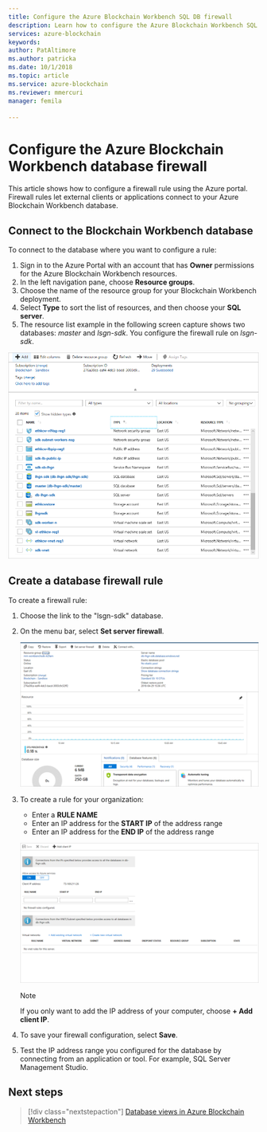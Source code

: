 ```yaml
---
title: Configure the Azure Blockchain Workbench SQL DB firewall
description: Learn how to configure the Azure Blockchain Workbench SQL DB firewall.
services: azure-blockchain
keywords: 
author: PatAltimore
ms.author: patricka
ms.date: 10/1/2018
ms.topic: article
ms.service: azure-blockchain
ms.reviewer: mmercuri
manager: femila

---
```


# Configure the Azure Blockchain Workbench database firewall

This article shows how to configure a firewall rule using the Azure portal. Firewall rules let external clients or applications connect to your Azure Blockchain Workbench database.

## Connect to the Blockchain Workbench database

To connect to the database where you want to configure a rule:

1. Sign in to the Azure Portal with an account that has **Owner**     permissions for the Azure Blockchain Workbench resources.
2. In the left navigation pane, choose **Resource groups**.
3. Choose the name of the resource group for your Blockchain Workbench deployment.
4. Select **Type** to sort the list of resources, and then choose your **SQL server**.
5. The resource list example in the following screen capture shows two databases: *master* and *lsgn-sdk*. You configure the firewall rule on  *lsgn-sdk*.

![List Blockchain Workbench resources](./media/database-firewall/list-database-resources.png)

## Create a database firewall rule

To create a firewall rule:

1. Choose the link to the "lsgn-sdk" database.
2. On the menu bar, select **Set server firewall**.

   ![Set server firewall](./media/database-firewall/configure-server-firewall.png)

3. To create a rule for your organization:

   * Enter a **RULE NAME**
   * Enter an IP address for the **START IP** of the address range
   * Enter an IP address for the **END IP** of the address range

   ![Create firewall rule](./media/database-firewall/create-firewall-rule.png)

    > [!NOTE]
    > If you only want to add the IP address of your computer, choose **+ Add client IP**.
        
1. To save your firewall configuration, select **Save**.
2. Test the IP address range you configured for the database by connecting from an application or tool. For example, SQL
    Server Management Studio.

## Next steps

> [!div class="nextstepaction"]
> [Database views in Azure Blockchain Workbench](database-views.md)